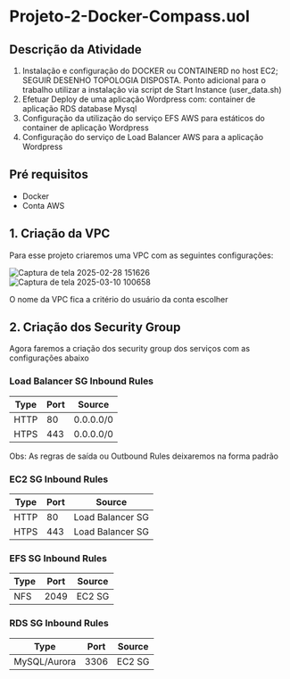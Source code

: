 # Projeto-2-Docker-Compass.uol
## Descrição da Atividade
1. Instalação e configuração do DOCKER ou
CONTAINERD no host EC2;
SEGUIR DESENHO
TOPOLOGIA DISPOSTA.
Ponto adicional para o trabalho utilizar
a instalação via script de Start Instance
(user_data.sh)
2. Efetuar Deploy de uma aplicação
Wordpress com:
container de aplicação
RDS database Mysql
3. Configuração da utilização do serviço
EFS AWS para estáticos do container de
aplicação Wordpress
4. Configuração do serviço de Load
Balancer AWS para a aplicação
Wordpress

## Pré requisitos
- Docker
- Conta AWS

## 1. Criação da VPC
Para esse projeto criaremos uma VPC com as seguintes configurações:

![Captura de tela 2025-02-28 151626](https://github.com/user-attachments/assets/a6fe7642-1c9f-4481-933d-81492870aec6)
![Captura de tela 2025-03-10 100658](https://github.com/user-attachments/assets/7b7ad088-3870-4d16-8ab3-4d2017b68457)

O nome da VPC fica a critério do usuário da conta escolher

## 2. Criação dos Security Group
Agora faremos a criação dos security group dos serviços com as configurações abaixo

### Load Balancer SG Inbound Rules

| Type  | Port | Source |  
| ----- | ---- | -------- |
| HTTP  | 80  | 0.0.0.0/0 |
| HTPS  | 443  | 0.0.0.0/0 |


Obs: As regras de saída ou Outbound Rules deixaremos na forma padrão


### EC2 SG Inbound Rules

| Type  | Port | Source |  
| ----- | ---- | -------- |
| HTTP  | 80  | Load Balancer SG |
| HTPS  | 443  | Load Balancer SG |

### EFS SG Inbound Rules

| Type  | Port | Source |  
| ----- | ---- | -------- |
| NFS  | 2049  | EC2 SG |

### RDS SG Inbound Rules

| Type  | Port | Source |  
| ----- | ---- | -------- |
| MySQL/Aurora  | 3306  | EC2 SG |
